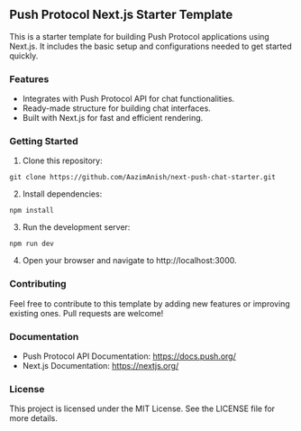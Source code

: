 Push Protocol Next.js Starter Template
--------------------------------------

This is a starter template for building Push Protocol applications using Next.js. It includes the basic setup and configurations needed to get started quickly.

### Features

-   Integrates with Push Protocol API for chat functionalities.
-   Ready-made structure for building chat interfaces.
-   Built with Next.js for fast and efficient rendering.

### Getting Started

1.  Clone this repository:

```
git clone https://github.com/AazimAnish/next-push-chat-starter.git

```

2.  Install dependencies:

```
npm install

```


3.  Run the development server:

```
npm run dev

```

4.  Open your browser and navigate to http://localhost:3000.

### Contributing

Feel free to contribute to this template by adding new features or improving existing ones. Pull requests are welcome!

### Documentation

-   Push Protocol API Documentation: <https://docs.push.org/>
-   Next.js Documentation: <https://nextjs.org/>

### License

This project is licensed under the MIT License. See the LICENSE file for more details.

